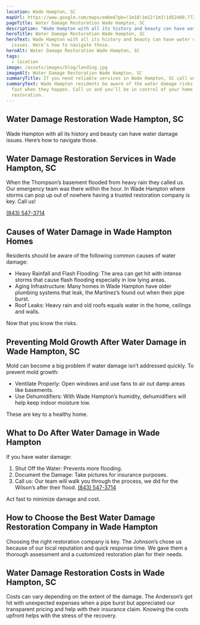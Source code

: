 ```yaml
---
location: Wade Hampton, SC
mapUrl: https://www.google.com/maps/embed?pb=!1m18!1m12!1m3!1d52408.77237088789!2d-82.50169626613874!3d34.817305051874385!2m3!1f0!2f0!3f0!3m2!1i1024!2i768!4f13.1!3m3!1m2!1s0x88582c28064f2721%3A0x8db71bf656d687f3!2sWade%20Hampton%2C%20SC%2C%20USA!5e0!3m2!1sen!2sph!4v1728738094543!5m2!1sen!2sph
pageTitle: Water Damage Restoration Wade Hampton, SC
description: "Wade Hampton with all its history and beauty can have water damage issues. "
heroTitle: Water Damage Restoration Wade Hampton, SC
heroText: Wade Hampton with all its history and beauty can have water damage
  issues. Here’s how to navigate those.
heroAlt: Water Damage Restoration Wade Hampton, SC
tags:
  - location
image: /assets/images/blog/landing.jpg
imageAlt: Water Damage Restoration Wade Hampton, SC
summaryTitle: If you need reliable services in Wade Hampton, SC call us!
summaryText: Wade Hampton residents be aware of the water damage risks and act
  fast when they happen. Call us and you’ll be in control of your home’s
  restoration.
---
```

## Water Damage Restoration Wade Hampton, SC

Wade Hampton with all its history and beauty can have water damage issues. Here’s how to navigate those.

## Water Damage Restoration Services in Wade Hampton, SC

When the Thompson’s basement flooded from heavy rain they called us. Our emergency team was there within the hour. In Wade Hampton where storms can pop up out of nowhere having a trusted restoration company is key. Call us! 

[(843) 547-3714](tel:8435473714)

## Causes of Water Damage in Wade Hampton Homes

Residents should be aware of the following common causes of water damage:

* Heavy Rainfall and Flash Flooding: The area can get hit with intense storms that cause flash flooding especially in low lying areas.
* Aging Infrastructure: Many homes in Wade Hampton have older plumbing systems that leak, the Martinez’s found out when their pipe burst.
* Roof Leaks: Heavy rain and old roofs equals water in the home, ceilings and walls.

Now that you know the risks.

## Preventing Mold Growth After Water Damage in Wade Hampton, SC

Mold can become a big problem if water damage isn’t addressed quickly. To prevent mold growth:

* Ventilate Properly: Open windows and use fans to air out damp areas like basements.
* Use Dehumidifiers: With Wade Hampton’s humidity, dehumidifiers will help keep indoor moisture low.

These are key to a healthy home.

## What to Do After Water Damage in Wade Hampton

If you have water damage:

1. Shut Off the Water: Prevents more flooding.
2. Document the Damage: Take pictures for insurance purposes.
3. Call us: Our team will walk you through the process, we did for the Wilson’s after their flood. [(843) 547-3714](tel:8435473714)

Act fast to minimize damage and cost.

## How to Choose the Best Water Damage Restoration Company in Wade Hampton

Choosing the right restoration company is key. The Johnson’s chose us because of our local reputation and quick response time. We gave them a thorough assessment and a customized restoration plan for their needs.

## Water Damage Restoration Costs in Wade Hampton, SC

Costs can vary depending on the extent of the damage. The Anderson’s got hit with unexpected expenses when a pipe burst but appreciated our transparent pricing and help with their insurance claim. Knowing the costs upfront helps with the stress of the recovery.
